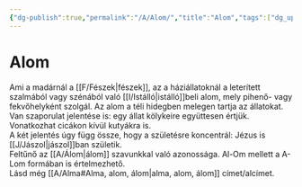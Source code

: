```yaml
---
{"dg-publish":true,"permalink":"/A/Alom/","title":"Alom","tags":["dg_uploaded"],"created":"2023-10-26T05:09","updated":"2023-10-26T05:09"}
---
```





# Alom

Ami a madárnál a [[F/Fészek\|fészek]], az a háziállatoknál a leterített szalmából vagy szénából való [[I/Istálló\|istálló]]beli alom, mely pihenő- vagy fekvőhelyként szolgál. Az alom a téli hidegben melegen tartja az állatokat. Van szaporulat jelentése is: egy állat kölykeire együttesen értjük. Vonatkozhat cicákon kívül kutyákra is.  
A két jelentés úgy függ össze, hogy a születésre koncentrál: Jézus is [[J/Jászol\|jászol]]ban születik.  
Feltűnő az [[A/Álom\|álom]] szavunkkal való azonossága. Al-Om mellett a A-Lom formában is értelmezhető.  
Lásd még [[A/Alma#Alma, alom, álom\|alma, alom, álom]] címet/alcímet.  